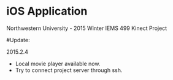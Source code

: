 iOS Application
=================================================
Northwestern University - 2015 Winter IEMS 499 Kinect Project

#Update:

2015.2.4
- Local movie player available now.
- Try to connect project server through ssh.

